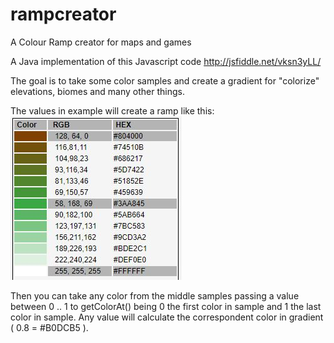 # rampcreator
A Colour Ramp creator for maps and games

A Java implementation of this Javascript code
http://jsfiddle.net/vksn3yLL/

The goal is to take some color samples and create a gradient for "colorize" elevations, biomes and many other things.

The values in example will create a ramp like this:
![Example](/example.jpeg)

Then you can take any color from the middle samples passing a value between 0 .. 1 to getColorAt() being 0 the first color in sample and 1 the last color in sample. Any value will calculate the correspondent color in gradient ( 0.8 = #B0DCB5 ).
